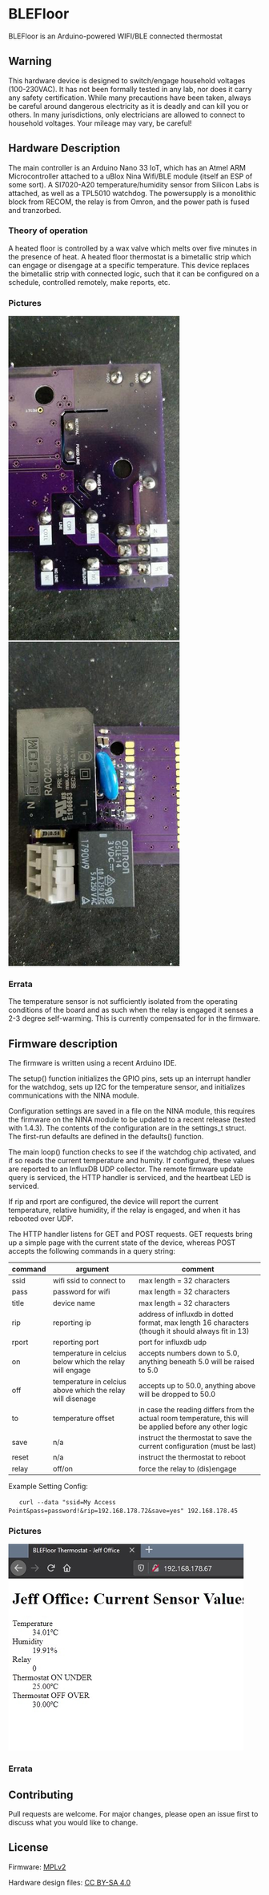 # BLEFloor

BLEFloor is an Arduino-powered WIFI/BLE connected thermostat 

## Warning

This hardware device is designed to switch/engage household voltages (100-230VAC). It has not been formally tested in any lab, nor does it carry any safety certification. While many precautions have been taken, always be careful around dangerous electricity as it is deadly and can kill you or others. In many jurisdictions, only electricians are allowed to connect to household voltages. Your mileage may vary, be careful!

## Hardware Description

The main controller is an Arduino Nano 33 IoT, which has an Atmel ARM Microcontroller attached to a uBlox Nina Wifi/BLE module (itself an ESP of some sort). A SI7020-A20 temperature/humidity sensor from Silicon Labs is attached, as well as a TPL5010 watchdog. The powersupply is a monolithic block from RECOM, the relay is from Omron, and the power path is fused and tranzorbed. 

### Theory of operation

A heated floor is controlled by a wax valve which melts over five minutes in the presence of heat. A heated floor thermostat is a bimetallic strip which can engage or disengage at a specific temperature. This device replaces the bimetallic strip with connected logic, such that it can be configured on a schedule, controlled remotely, make reports, etc. 

### Pictures

![Board Backside](pictures/board%20backside.jpg?raw=true)
![Board Front, No Arduino](pictures/board%20front%20side,%20without%20arduino.jpg?raw=true)


### Errata

The temperature sensor is not sufficiently isolated from the operating conditions of the board and as such when the relay is engaged it senses a 2-3 degree self-warming. This is currently compensated for in the firmware.

## Firmware description

The firmware is written using a recent Arduino IDE. 

The setup() function initializes the GPIO pins, sets up an interrupt handler for the watchdog, sets up I2C for the temperature sensor, and initializes communications with the NINA module.

Configuration settings are saved in a file on the NINA module, this requires the firmware on the NINA module to be updated to a recent release (tested with 1.4.3). The contents of the configuration are in the settings_t struct. The first-run defaults are defined in the defaults() function.

The main loop() function checks to see if the watchdog chip activated, and if so reads the current temperature and humity. If configured, these values are reported to an InfluxDB UDP collector. The remote firmware update query is serviced, the HTTP handler is serviced, and the heartbeat LED is serviced.

If rip and rport are configured, the device will report the current temperature, relative humidity, if the relay is engaged, and when it has rebooted over UDP.

The HTTP handler listens for GET and POST requests. GET requests bring up a simple page with the current state of the device, whereas POST accepts the following commands in a query string:

| command | argument | comment |
| ------- | -------- | ------- |
| ssid | wifi ssid to connect to | max length = 32 characters | 
| pass | password for wifi | max length = 32 characters |
| title | device name | max length = 32 characters |
| rip | reporting ip | address of influxdb in dotted format, max length 16 characters (though it should always fit in 13) | 
| rport | reporting port | port for influxdb udp |
| on | temperature in celcius below which the relay will engage | accepts numbers down to 5.0, anything beneath 5.0 will be raised to 5.0 |
| off | temperature in celcius above which the relay will disenage | accepts up to 50.0, anything above will be dropped to 50.0 |
| to | temperature offset | in case the reading differs from the actual room temperature, this will be applied before any other logic |
| save | n/a | instruct the thermostat to save the current configuration (must be last) |
| reset | n/a | instruct the thermostat to reboot | 
| relay | off/on | force the relay to (dis)engage |

Example Setting Config:

`   
  curl --data "ssid=My Access Point&pass=password!&rip=192.168.178.72&save=yes" 192.168.178.45
`  

### Pictures

![Web Interface](pictures/web%20interface.jpg?raw=true)

### Errata

## Contributing
Pull requests are welcome. For major changes, please open an issue first to discuss what you would like to change.

## License
Firmware:
[MPLv2](https://choosealicense.com/licenses/mpl-2.0/)

Hardware design files:
[CC BY-SA 4.0](https://creativecommons.org/licenses/by-sa/4.0/)


